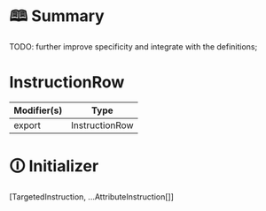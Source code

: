 # &#128366; Summary

TODO: further improve specificity and integrate with the definitions;

# InstructionRow

| Modifier(s)                            | Type                     |
|----------------------------------------|--------------------------|
| export | InstructionRow |

# &#128712; Initializer

[TargetedInstruction, ...AttributeInstruction[]]